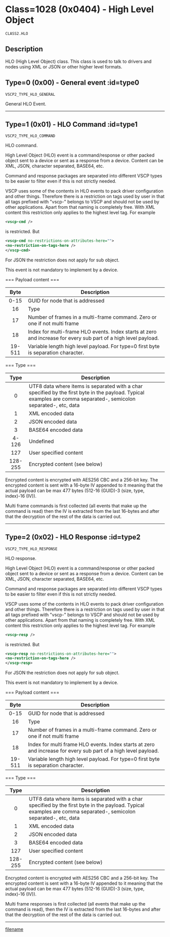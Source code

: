 # Class=1028 (0x0404) - High Level Object

    CLASS2.HLO

## Description

HLO (High Level Object) class. This class is used to talk to drivers and nodes using XML or JSON or other higher level formats. 
## Type=0 (0x00) - General event :id=type0
    VSCP2_TYPE_HLO_GENERAL
General HLO Event.

----

## Type=1 (0x01) - HLO Command :id=type1
    VSCP2_TYPE_HLO_COMMAND
HLO command. 

High Level Object (HLO) event is a command/response or other packed object sent to a device or sent as a response from a device. Content can be XML, JSON, character separated, BASE64, etc.

Command and response packages are separated into different VSCP types to be easier to filter even if this is not strictly needed. 

VSCP uses some of the contents in HLO events to pack driver configuration and other things. Therefore there is a restriction on tags used by user in that all tags prefixed with "vscp-" belongs to VSCP and should not be used by other applications. Apart from that naming is completely free. With XML content this restriction only applies to the highest level tag. For example

```xml
<vscp-cmd />
```

is restricted. But

```xml
<vscp-cmd no-restrictions-on-attributes-here="">
<no-restriction-on-tags-here />
</vscp-cmd>
```

For JSON the restriction does not apply for sub object.

This event is not mandatory to implement by a device.

=== Payload content ===

 | Byte   | Description |
 | :----: | ----------- |
 | 0-15  | GUID for node that is addressed |
 | 16 | Type |
 | 17 | Number of frames in a multi-frame command. Zero or one if not multi frame |
 | 18     | Index for multi-frame HLO events. Index starts at zero and increase for every sub part of a high level payload. |
 | 19-511 | Variable length high level payload. For type=0 first byte is separation character. |

=== Type ===

 | Type  | Description |
 | :----:  | ----------- |
 | 0 | UTF8 data where items is separated with a char specified by the first byte in the payload. Typical examples are comma separated-, semicolon separated-, etc, data |
| 1 | XML encoded data |
| 2 | JSON encoded data |
| 3 | BASE64 encoded data |
| 4-126 | Undefined |
| 127 | User specified content |
| 128-255 | Encrypted content (see below) |


Encrypted content is encrypted with AES256 CBC and a 256-bit key. The encrypted content is sent with a 16-byte IV appended to it meaning that the actual payload can be max 477 bytes (512-16 (GUID)-3 (size, type, index)-16 (IV)).

Multi frame commands is first collected (all events that make up the command is read) then the IV is extracted from the last 16-bytes and after that the decryption of the rest of the data is carried out.


----

## Type=2 (0x02) - HLO Response :id=type2
    VSCP2_TYPE_HLO_RESPONSE
HLO response. 

High Level Object (HLO) event is a command/response or other packed object sent to a device or sent as a response from a device. Content can be XML, JSON, character separated, BASE64, etc.

Command and response packages are separated into different VSCP types to be easier to filter even if this is not strictly needed.  

VSCP uses some of the contents in HLO events to pack driver configuration and other things. Therefore there is a restriction on tags used by user in that all tags prefixed with "vscp-" belongs to VSCP and should not be used by other applications. Apart from that naming is completely free. With XML content this restriction only applies to the highest level tag. For example

```xml
<vscp-resp />
```

is restricted. But

```xml
<vscp-resp no-restrictions-on-attributes-here="">
<no-restriction-on-tags-here />
</vscp-resp>
```

For JSON the restriction does not apply for sub object.

This event is not mandatory to implement by a device.

=== Payload content ===

 | Byte  | Description |
 | :----:  | ----------- |
 | 0-15  | GUID for node that is addressed |
 | 16 | Type |
 | 17 | Number of frames in a multi-frame command. Zero or one if not multi frame |
 | 18 | Index for multi frame HLO events. Index starts at zero and increase for every sub part of a high level payload. |
 | 19-511 | Variable length high level payload. For type=0 first byte is separation character. |

=== Type ===

 | Type  | Description |
 | :----:  | ----------- |
 | 0 | UTF8 data where items is separated with a char specified by the first byte in the payload. Typical examples are comma separated-, semicolon separated-, etc, data |
| 1 | XML encoded data |
| 2 | JSON encoded data |
| 3 | BASE64 encoded data |
| 127 | User specified content |
| 128-255 | Encrypted content (see below) |

Encrypted content is encrypted with AES256 CBC and a 256-bit key. The encrypted content is sent with a 16-byte IV appended to it meaning that the actual payload can be max 477 bytes (512-16 (GUID)-3 (size, type, index)-16 (IV)).

Multi frame responses is first collected (all events that make up the command is read), then the IV is extracted from the last 16-bytes and after that the decryption of the rest of the data is carried out.


----

[filename](./bottom_copyright.md ':include')